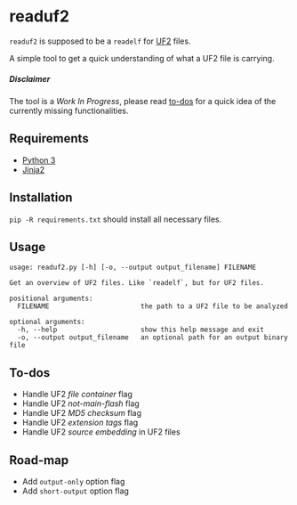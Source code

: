# readuf2
`readuf2` is supposed to be a `readelf` for [UF2](https://github.com/Microsoft/uf2) files.

A simple tool to get a quick understanding of what a UF2 file is carrying.

##### Disclaimer
The tool is a *Work In Progress*, please read [to-dos](#To-Do) for a quick idea of the currently missing functionalities.


## Requirements
* [Python 3](https://www.python.org/download/releases/3.0/)
* [Jinja2](https://pypi.org/project/Jinja2/)

## Installation

`pip -R requirements.txt` should install all necessary files.

## Usage

```
usage: readuf2.py [-h] [-o, --output output_filename] FILENAME

Get an overview of UF2 files. Like `readelf`, but for UF2 files.

positional arguments:
  FILENAME              		 the path to a UF2 file to be analyzed

optional arguments:
  -h, --help                     show this help message and exit
  -o, --output output_filename   an optional path for an output binary file
```

## To-dos
* Handle UF2 *file container* flag 
* Handle UF2 *not-main-flash* flag
* Handle UF2 *MD5 checksum* flag
* Handle UF2 *extension tags* flag
* Handle UF2 *source embedding* in UF2 files

## Road-map
* Add `output-only` option flag
* Add `short-output` option flag
